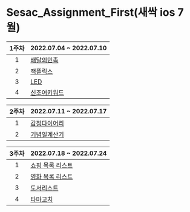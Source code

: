 # Sesac_Assignment_First(새싹 ios 7월)

1주차| 2022.07.04 ~ 2022.07.10 |
:---: |--- 
1| [배달의민족](https://github.com/WooseokJ/Sesac_Assignment_First/tree/main/delivery-practice/delivery-practice) |  |
2| [잭플릭스](https://github.com/WooseokJ/Sesac_Assignment_First/tree/main/MoviePractice/MoviePractice) |  |
3| [LED](https://github.com/WooseokJ/Sesac_Assignment_First/tree/main/LEDBoard/LEDBoard) |  |
4| [신조어키워드](https://github.com/WooseokJ/Sesac_Assignment_First/tree/main/newlyCoinedWord/newlyCoinedWord) |  |

2주차| 2022.07.11 ~ 2022.07.17 |
:---: |--- 
1| [감정다이어리](https://github.com/WooseokJ/Sesac_Assignment_First/tree/main/EmotionDiary/EmotionDiary) |  |
2| [기념일계산기](https://github.com/WooseokJ/Sesac_Assignment_First/tree/main/AnniversaryCalc/AnniversaryCalc) |  |

3주차| 2022.07.18 ~ 2022.07.24 |
:---: |--- 
1| [쇼핑 목록 리스트](https://github.com/WooseokJ/Sesac_Assignment_First/tree/main/TrendMedia/TrendMedia/Shopping) |  |
2| [영화 목록 리스트](https://github.com/WooseokJ/Sesac_Assignment_First/tree/main/TrendMedia/TrendMedia/Buckelist) |  |
3| [도서리스트](https://github.com/WooseokJ/Sesac_Assignment_First/tree/main/book/book) |  |
4| [타마고치](https://github.com/WooseokJ/Tamagotchi) |  |
